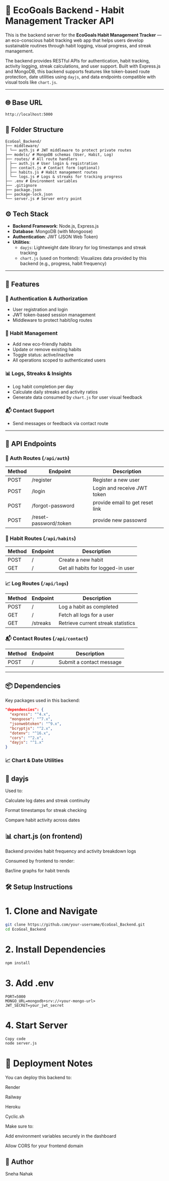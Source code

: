 # 🌿 EcoGoals Backend - Habit Management Tracker API

This is the backend server for the **EcoGoals Habit Management Tracker** — an eco-conscious habit tracking web app that helps users develop sustainable routines through habit logging, visual progress, and streak management.

The backend provides RESTful APIs for authentication, habit tracking, activity logging, streak calculations, and user support. Built with Express.js and MongoDB, this backend supports features like token-based route protection, date utilities using `dayjs`, and data endpoints compatible with visual tools like `chart.js`.

---

## 🌐 Base URL
```
http://localhost:5000
```

## 📁 Folder Structure
```
EcoGoal_Backend/
├── middleware/
│ └── auth.js # JWT middleware to protect private routes
├── models/ # MongoDB schemas (User, Habit, Log)
├── routes/ # All route handlers
│ ├── auth.js # User login & registration
│ ├── contact.js # Contact form (optional)
│ ├── habits.js # Habit management routes
│ └── logs.js # Logs & streaks for tracking progress
├── .env # Environment variables
├── .gitignore
├── package.json
├── package-lock.json
└── server.js # Server entry point

```
## ⚙️ Tech Stack

- **Backend Framework**: Node.js, Express.js
- **Database**: MongoDB (with Mongoose)
- **Authentication**: JWT (JSON Web Token)
- **Utilities**:
  - `dayjs`: Lightweight date library for log timestamps and streak tracking
  - `chart.js` (used on frontend): Visualizes data provided by this backend (e.g., progress, habit frequency)

---

## 📌 Features

### 🔐 Authentication & Authorization
- User registration and login
- JWT token-based session management
- Middleware to protect habit/log routes

### 🌱 Habit Management
- Add new eco-friendly habits
- Update or remove existing habits
- Toggle status: active/inactive
- All operations scoped to authenticated users

### 📊 Logs, Streaks & Insights
- Log habit completion per day
- Calculate daily streaks and activity ratios
- Generate data consumed by `chart.js` for user visual feedback

### 📬 Contact Support 
- Send messages or feedback via contact route

---

## 🧪 API Endpoints

### 🔑 Auth Routes (`/api/auth`)
| Method | Endpoint               | Description                      |
|--------|------------------------|----------------------------------|
| POST   | /register              | Register a new user              |
| POST   | /login                 | Login and receive JWT token      |
| POST   | /forgot-password       | provide email to get reset link  |
| POST   | /reset-password/:token | provide new passowrd             |

### 🌿 Habit Routes (`/api/habits`)
| Method | Endpoint     | Description                        |
|--------|--------------|------------------------------------|
| POST   | /            | Create a new habit                 |
| GET    | /            | Get all habits for logged-in user |


### 📈 Log Routes (`/api/logs`)
| Method | Endpoint       | Description                           |
|--------|----------------|---------------------------------------|
| POST   | /              | Log a habit as completed              |
| GET    | /              | Fetch all logs for a user             |
| GET    | /streaks       | Retrieve current streak statistics    |

### 📬 Contact Routes (`/api/contact`)
| Method | Endpoint     | Description             |
|--------|--------------|-------------------------|
| POST   | /            | Submit a contact message|

---

## 📦 Dependencies

Key packages used in this backend:

```json
"dependencies": {
  "express": "^4.x",
  "mongoose": "^7.x",
  "jsonwebtoken": "^9.x",
  "bcryptjs": "^2.x",
  "dotenv": "^16.x",
  "cors": "^2.x",
  "dayjs": "^1.x"
}
```
### 📈 Chart & Date Utilities
## 📅 dayjs
Used to:

Calculate log dates and streak continuity

Format timestamps for streak checking

Compare habit activity across dates

## 📊 chart.js (on frontend)
Backend provides habit frequency and activity breakdown logs

Consumed by frontend to render:

Bar/line graphs for habit trends

## 🛠️ Setup Instructions
# 1. Clone and Navigate
```bash
git clone https://github.com/your-username/EcoGoal_Backend.git
cd EcoGoal_Backend
```
# 2. Install Dependencies
```bash
npm install
```
# 3. Add .env
```env
PORT=5000
MONGO_URL=mongodb+srv://<your-mongo-url>
JWT_SECRET=your_jwt_secret
```
# 4. Start Server
```bash
Copy code
node server.js
```
# 🚀 Deployment Notes
You can deploy this backend to:

Render

Railway

Heroku

Cyclic.sh

Make sure to:

Add environment variables securely in the dashboard

Allow CORS for your frontend domain

## 👤 Author
Sneha Nahak
